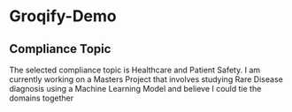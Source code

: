# Groqify-Demo

## Compliance Topic

The selected compliance topic is Healthcare and Patient Safety. I am currently working on a Masters Project that involves studying Rare Disease diagnosis using a Machine Learning Model and believe I could tie the domains together

##
